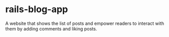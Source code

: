 # rails-blog-app
A website that  shows the list of posts and empower readers to interact with them by adding comments and liking posts.
